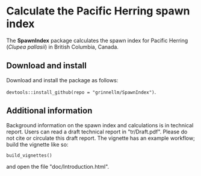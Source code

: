 # Calculate the Pacific Herring spawn index

The **SpawnIndex** package calculates the spawn index for Pacific Herring (*Clupea pallasii*) in British Columbia, Canada.

## Download and install

Download and install the package as follows:

`devtools::install_github(repo = "grinnellm/SpawnIndex")`.

## Additional information

Background information on the spawn index and calculations is in technical report.
Users can read a draft technical report in "tr/Draft.pdf".
Please do not cite or circulate this draft report.
The vignette has an example workflow; build the vignette like so:

`build_vignettes()`

and open the file "doc/Introduction.html".
